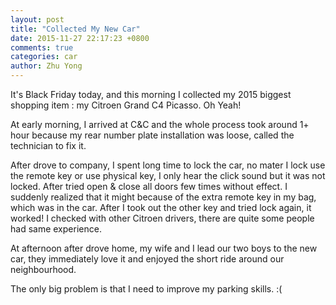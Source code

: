 ```yaml
---
layout: post
title: "Collected My New Car"
date: 2015-11-27 22:17:23 +0800
comments: true
categories: car
author: Zhu Yong
---
```


It's Black Friday today, and this morning I collected my 2015 biggest shopping item : my Citroen Grand C4 Picasso. Oh Yeah!

At early morning, I arrived at C&C and the whole process took around 1+ hour because my rear number plate installation was loose, called the technician to fix it.

After drove to company, I spent long time to lock the car, no mater I lock use the remote key or use physical key, I only hear the click sound but it was not locked. After tried open & close all doors few times without effect. I suddenly realized that it might because of the extra remote key in my bag, which was in the car. After I took out the other key and tried lock again, it worked! I checked with other Citroen drivers, there are quite some people had same experience. 

At afternoon after drove home, my wife and I lead our two boys to the new car, they immediately love it and enjoyed the short ride around our neighbourhood.

The only big problem is that I need to improve my parking skills. :(
